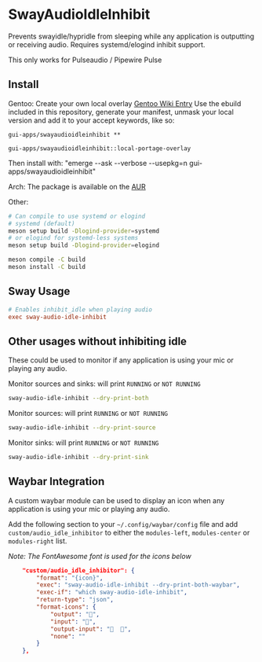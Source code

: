 # SwayAudioIdleInhibit

Prevents swayidle/hypridle from sleeping while any application is outputting or
receiving audio. Requires systemd/elogind inhibit support.

This only works for Pulseaudio / Pipewire Pulse

## Install

Gentoo:
Create your own local overlay [Gentoo Wiki Entry](https://wiki.gentoo.org/wiki/Creating_an_ebuild_repository)
Use the ebuild included in this repository, generate your manifest, unmask your local version and add it to your accept keywords, like so:

```/etc/portage/package.accept_keywords/swayaudioidleinhibit:
gui-apps/swayaudioidleinhibit **
```
```/etc/portage/package.unmask/swayaudioidleinhibit:
gui-apps/swayaudioidleinhibit::local-portage-overlay
```
Then install with:
"emerge --ask --verbose --usepkg=n gui-apps/swayaudioidleinhibit"

Arch:
The package is available on the [AUR](https://aur.archlinux.org/packages/sway-audio-idle-inhibit-git/)

Other:

```zsh
# Can compile to use systemd or elogind
# systemd (default)
meson setup build -Dlogind-provider=systemd
# or elogind for systemd-less systems
meson setup build -Dlogind-provider=elogind

meson compile -C build
meson install -C build
```

## Sway Usage

```ini
# Enables inhibit_idle when playing audio
exec sway-audio-idle-inhibit
```

## Other usages without inhibiting idle

These could be used to monitor if any application is using your mic or playing
any audio.

Monitor sources and sinks: will print `RUNNING` or `NOT RUNNING`

```zsh
sway-audio-idle-inhibit --dry-print-both
```

Monitor sources: will print `RUNNING` or `NOT RUNNING`

```zsh
sway-audio-idle-inhibit --dry-print-source
```

Monitor sinks: will print `RUNNING` or `NOT RUNNING`

```zsh
sway-audio-idle-inhibit --dry-print-sink
```

## Waybar Integration

A custom waybar module can be used to display an icon when any application is
using your mic or playing any audio.

Add the following section to your `~/.config/waybar/config` file and add
`custom/audio_idle_inhibitor` to either the `modules-left`, `modules-center`
or `modules-right` list.

*Note: The FontAwesome font is used for the icons below*

```json
	"custom/audio_idle_inhibitor": {
		"format": "{icon}",
		"exec": "sway-audio-idle-inhibit --dry-print-both-waybar",
		"exec-if": "which sway-audio-idle-inhibit",
		"return-type": "json",
		"format-icons": {
			"output": "",
			"input": "",
			"output-input": "  ",
			"none": ""
		}
	},
```
